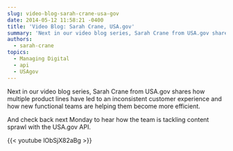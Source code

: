 ```yaml
---
slug: video-blog-sarah-crane-usa-gov
date: 2014-05-12 11:58:21 -0400
title: 'Video Blog: Sarah Crane, USA.gov'
summary: 'Next in our video blog series, Sarah Crane from USA.gov shares how multiple product lines have led to an inconsistent customer experience and how new functional teams are helping them become more efficient.'
authors:
  - sarah-crane
topics:
  - Managing Digital
  - api
  - USAgov
---
```


Next in our video blog series, Sarah Crane from USA.gov shares how multiple product lines have led to an inconsistent customer experience and how new functional teams are helping them become more efficient.

And check back next Monday to hear how the team is tackling content sprawl with the USA.gov API.

{{< youtube lObSjX82aBg >}}
